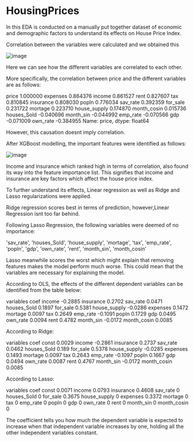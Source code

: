 # HousingPrices

In this EDA is conducted on a manually put together dataset of economic and demographic factors to understand its effects on House Price Index.

Correlation between the variables were calculated and we obtained this 

![image](https://user-images.githubusercontent.com/29595951/177474536-7a99bef2-6a3e-4001-93c9-1a4caa84279d.png)

Here we can see how the different variables are correlated to each other.

More specifically, the correlation between price and the different variables are as follows:


price           1.000000
expenses        0.864376
income          0.861527
rent            0.827607
tax             0.810845
insurance       0.808030
popln           0.776034
sav_rate        0.392359
for_sale        0.231722
mortage         0.223710
house_supply    0.174870
month_cosin     0.015736
houses_Sold    -0.040696
month_sin      -0.044992
emp_rate       -0.070566
gdp            -0.071009
own_rate       -0.384955
Name: price, dtype: float64


However, this causation doesnt imply correlation.


After XGBoost modelling, the important features were identified as follows:


![image](https://user-images.githubusercontent.com/29595951/177474754-1082f945-2ae7-427d-aa92-cba1e83ee317.png)

Income and insurance which ranked high in terms of correlation, also found its way into the feature importance list. This signifies that income and insurance are key factors which affect the house price index. 

To further understand its effects, Linear regression as well as Ridge and Lasso regularizations were applied.


Ridge regression scores best in terms of prediction, however,Linear Regression isnt too far behind. 


Following Lasso Regression, the following variables were deemed of no importance:


'sav_rate', 'houses_Sold', 'house_supply', 'mortage', 'tax',
       'emp_rate', 'popln', 'gdp', 'own_rate', 'rent', 'month_sin',
       'month_cosin'
       

Lasso meanwhile scores the worst which might explain that removing features makes the model perform much worse. This could mean that the variables are necessary for explaining the model.


According to OLS, the effects of the different dependent variables can be identified from the table below:


variables	coef
income	-0.2885
insurance	0.2702
sav_rate	0.0471
houses_Sold	0.1897
for_sale	0.5381
house_supply	-0.0286
expenses	0.1472
mortage	0.0097
tax	0.2649
emp_rate	-0.1091
popln	0.1729
gdp	0.0495
own_rate	0.0094
rent	0.4782
month_sin	-0.0172
month_cosin	0.0085


According to Ridge:

variables	coef
const	0.0029
income	-0.2861
insurance	0.2737
sav_rate	0.0462
houses_Sold	0.189
for_sale	0.5378
house_supply	-0.0285
expenses	0.1493
mortage	0.0097
tax	0.2643
emp_rate	-0.1097
popln	0.1667
gdp	0.0494
own_rate	0.0087
rent	0.4767
month_sin	-0.0172
month_cosin	0.0085


According to Lasso:

variables	coef
const	0.0071
income	0.0793
insurance	0.4608
sav_rate	0
houses_Sold	0
for_sale	0.3675
house_supply	0
expenses	0.3372
mortage	0
tax	0
emp_rate	0
popln	0
gdp	0
own_rate	0
rent	0
month_sin	0
month_cosin	0


The coefficient tells you how much the dependent variable is expected to increase when that independent variable increases by one, holding all the other independent variables constant.
